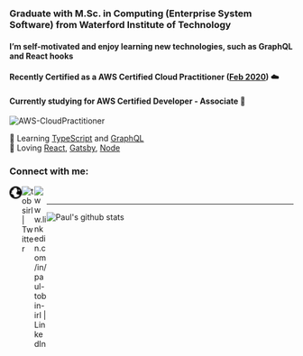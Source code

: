 ### Graduate with M.Sc. in Computing (Enterprise System Software) from Waterford Institute of Technology

#### I’m self-motivated and enjoy learning new technologies, such as GraphQL and React hooks
#### Recently Certified as a AWS Certified Cloud Practitioner ([Feb 2020][ccp]) ☁️
#### Currently studying for AWS Certified Developer - Associate 📖
![AWS-CloudPractitioner](https://user-images.githubusercontent.com/25591390/87874379-49aa7380-c9c1-11ea-96da-a5305afdae36.png)

🧠 Learning [TypeScript][typescript] and [GraphQL][graphql]  
💜 Loving [React][react], [Gatsby][gatsby], [Node][node]

### Connect with me:
[<img align="left" alt="www.paultobinportfolio.com/" width="22px" src="https://raw.githubusercontent.com/iconic/open-iconic/master/svg/globe.svg" />][website]
[<img align="left" alt="tobsirl | Twitter" width="22px" src="https://cdn.jsdelivr.net/npm/simple-icons@v3/icons/twitter.svg" />][twitter]
[<img align="left" alt="www.linkedin.com/in/paul-tobin-irl | LinkedIn" width="22px" src="https://cdn.jsdelivr.net/npm/simple-icons@v3/icons/linkedin.svg" />][linkedin]
<br />

---

![Paul's github stats](https://github-readme-stats.vercel.app/api?username=tobsirl&hide=contribs,issues&hide_border=true)

[react]: http://reactjs.org
[gatsby]: https://gatsbyjs.org
[website]: https://www.paultobinportfolio.com/
[twitter]: https://twitter.com/tobsirl
[linkedin]: https://www.linkedin.com/in/paul-tobin-irl/
[typescript]: https://www.typescriptlang.org/
[graphql]: https://graphql.org/
[node]: https://nodejs.org/en/
[ccp]: https://www.youracclaim.com/badges/74e0fb6f-61e7-4952-a0f3-020fe2ffbc05/public_url

<!--
**tobsirl/tobsirl** is a ✨ _special_ ✨ repository because its `README.md` (this file) appears on your GitHub profile.
![Github Banner](https://user-images.githubusercontent.com/25591390/87433865-b993b500-c5e1-11ea-94f8-de2ff6755a00.jpg)

Here are some ideas to get you started:

- 🔭 I’m currently working on ...
- 🌱 I’m currently learning ...
- 👯 I’m looking to collaborate on ...
- 🤔 I’m looking for help with ...
- 💬 Ask me about ...
- 📫 How to reach me: ...
- 😄 Pronouns: ...
- ⚡ Fun fact: ...
- 👨🏼‍💻 building [murphee][murphee]
🧠 learning [svelte][svelte] and [tailwind][tailwind]
💜 loving [react][react], [gatsby][gatsby], [styled-components][styled], [jamstack][jamstack]
-->

<!-- 🏡 [website][website] **|**
🐦 [twitter][twitter] **|**
👔 [linkedin][linkedin] -->
